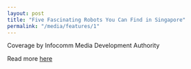 ```yaml
---
layout: post
title: "Five Fascinating Robots You Can Find in Singapore"
permalink: "/media/features/1"
---
```

Coverage by Infocomm Media Development Authority

Read more [here](https://www.imda.gov.sg/news-and-events/impact-news/2020/10/Five-fascinating-robots-you-can-find-in-Singapore)